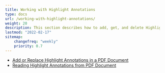 ```yaml
---
title: Working with Highlight Annotations
type: docs
url: /working-with-highlight-annotations/
weight: 20
description: This section describes how to add, get, and delete Highlight annotations from your PDF document.
lastmod: "2022-02-17"
sitemap:
    changefreq: "weekly"
    priority: 0.7
---
```


- [Add or Replace Highlight Annotations in a PDF Document](/pdf/add-or-replace-highlight-annotations-in-a-pdf-document/)
- [Reading Highlight Annotations from PDF Document](/pdf/reading-highlight-annotations-from-pdf-document/)